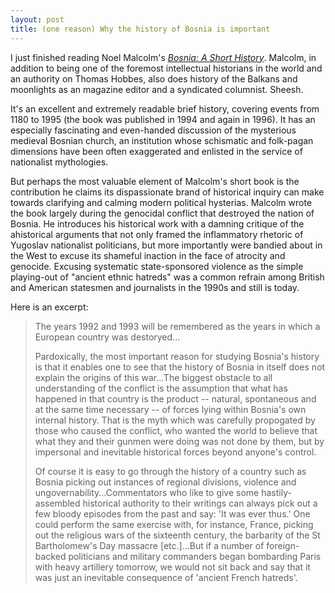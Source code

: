 ```yaml
---
layout: post
title: (one reason) Why the history of Bosnia is important
---
```


I just finished reading Noel Malcolm's [_Bosnia: A Short History_](http://books.google.com/books/about/Bosnia.html?id=Cvk6oMf9R7AC). Malcolm, in  addition to being one of the foremost intellectual historians in the world and an authority on Thomas Hobbes, also does history of the Balkans and moonlights as an magazine editor and a syndicated columnist. Sheesh.

It's an excellent and extremely readable brief history, covering events from 1180 to 1995 (the book was published in 1994 and again in 1996). It has an especially fascinating and even-handed discussion of the mysterious medieval Bosnian church, an institution whose schismatic and folk-pagan dimensions have been often exaggerated and enlisted in the service of nationalist mythologies.

But perhaps the most valuable element of Malcolm's short book is the contribution he claims its dispassionate brand of historical inquiry can make towards clarifying and calming modern political hysterias. Malcolm wrote the book largely during the genocidal conflict that destroyed the nation of Bosnia. He introduces his historical work with a damning critique of the ahistorical arguments that not only framed the inflammatory rhetoric of Yugoslav nationalist politicians, but more importantly were bandied about in the West to excuse its shameful inaction in the face of atrocity and genocide. Excusing systematic state-sponsored violence as the simple playing-out of "ancient ethnic hatreds" was a common refrain among British and American statesmen and journalists in the 1990s and still is today.

Here is an excerpt:

<blockquote>
	<p>The years 1992 and 1993 will be remembered as the years in which a European country was destoryed...</p>
	<p>Pardoxically, the most important reason for studying Bosnia's history is that it enables one to see that the history of Bosnia in itself does not explain the origins of this war...The biggest obstacle to all understanding of the conflict is the assumption that what has happened in that country is the product -- natural, spontaneous and at the same time necessary -- of forces lying within Bosnia's own internal history. That is the myth which was carefully propogated by those who caused the conflict, who wanted the world to believe that what they and their gunmen were doing was not done by them, but by impersonal and inevitable historical forces beyond anyone's control.</p>
	<p>Of course it is easy to go through the history of a country such as Bosnia picking out instances of regional divisions, violence and ungovernability...Commentators who like to give some hastily-assembled historical authority to their writings can always pick out a few bloody episodes from the past and say: 'It was ever thus.' One could perform the same exercise with, for instance, France, picking out the religious wars of the sixteenth century, the barbarity of the St Bartholomew's Day massacre [etc.]...But if a number of foreign-backed politicians and military commanders began bombarding Paris with heavy artillery tomorrow, we would not sit back and say that it was just an inevitable consequence of 'ancient French hatreds'.</p>
</blockquote>